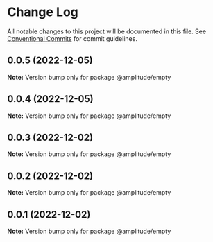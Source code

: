 # Change Log

All notable changes to this project will be documented in this file.
See [Conventional Commits](https://conventionalcommits.org) for commit guidelines.

## 0.0.5 (2022-12-05)

**Note:** Version bump only for package @amplitude/empty





## 0.0.4 (2022-12-05)

**Note:** Version bump only for package @amplitude/empty





## 0.0.3 (2022-12-02)

**Note:** Version bump only for package @amplitude/empty





## 0.0.2 (2022-12-02)

**Note:** Version bump only for package @amplitude/empty





## 0.0.1 (2022-12-02)

**Note:** Version bump only for package @amplitude/empty
